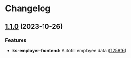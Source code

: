 # Changelog

## [1.1.0](https://github.com/City-of-Helsinki/yjdh/compare/tet-admin-v1.0.0...tet-admin-v1.1.0) (2023-10-26)


### Features

* **ks-employer-frontend:** Autofill employee data ([f1258f6](https://github.com/City-of-Helsinki/yjdh/commit/f1258f6889ac6dd97fe5e3c621795dbfa2b3a0d8))
